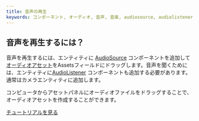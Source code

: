 ```yaml
---
title: 音声の再生
keywords: コンポーネント, オーディオ, 音声, 音楽, audiosource, audiolistener
---
```


## 音声を再生するには？

音声を再生するには、エンティティに <a href="http://developer.playcanvas.com/en/user-manual/packs/components/audiosource/" target="_blank">AudioSource</a> コンポーネントを追加して<a href="http://developer.playcanvas.com/en/user-manual/assets/audio/" target="_blank">オーディオアセット</a>をAssetsフィールドにドラッグします。音声を聞くためには、エンティティに<a href="http://developer.playcanvas.com/en/user-manual/packs/components/audiolistener/" target="_blank">AudioListener</a> コンポーネントも追加する必要があります。通常はカメラエンティティに追加します。

コンピュータからアセットパネルにオーディオファイルをドラッグすることで、オーディオアセットを作成することができます。

<a class="docs" href="http://developer.playcanvas.com/en/tutorials/beginner/basic-audio/" target="_blank">チュートリアルを見る</a>

